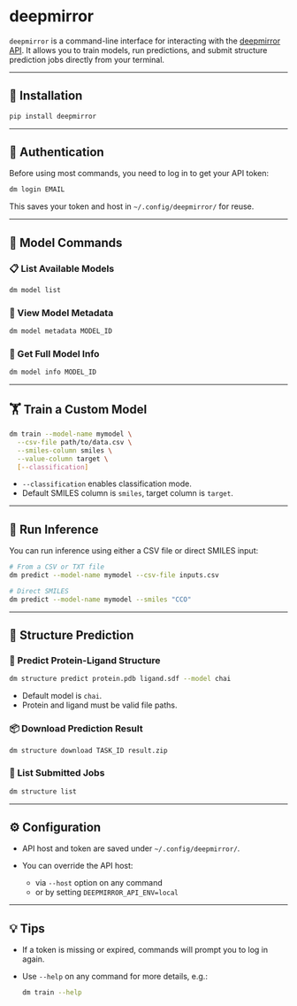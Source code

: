 # deepmirror

`deepmirror` is a command-line interface for interacting with the [deepmirror API](https://api.app.deepmirror.ai/public/docs). It allows you to train models, run predictions, and submit structure prediction jobs directly from your terminal.

---

## 🚀 Installation

```bash
pip install deepmirror
```

---

## 🔐 Authentication

Before using most commands, you need to log in to get your API token:

```bash
dm login EMAIL
```

This saves your token and host in `~/.config/deepmirror/` for reuse.

---

## 🧠 Model Commands

### 📋 List Available Models

```bash
dm model list
```

### 📄 View Model Metadata

```bash
dm model metadata MODEL_ID
```

### 🔎 Get Full Model Info

```bash
dm model info MODEL_ID
```

---

## 🏋️ Train a Custom Model

```bash
dm train --model-name mymodel \
  --csv-file path/to/data.csv \
  --smiles-column smiles \
  --value-column target \
  [--classification]
```

- `--classification` enables classification mode.
- Default SMILES column is `smiles`, target column is `target`.

---

## 🔮 Run Inference

You can run inference using either a CSV file or direct SMILES input:

```bash
# From a CSV or TXT file
dm predict --model-name mymodel --csv-file inputs.csv

# Direct SMILES
dm predict --model-name mymodel --smiles "CCO"
```

---

## 🧬 Structure Prediction

### 🧠 Predict Protein-Ligand Structure

```bash
dm structure predict protein.pdb ligand.sdf --model chai
```

- Default model is `chai`.
- Protein and ligand must be valid file paths.

### 📦 Download Prediction Result

```bash
dm structure download TASK_ID result.zip
```

### 📃 List Submitted Jobs

```bash
dm structure list
```

---

## ⚙️ Configuration

- API host and token are saved under `~/.config/deepmirror/`.
- You can override the API host:

  - via `--host` option on any command
  - or by setting `DEEPMIRROR_API_ENV=local`

---

## 💡 Tips

- If a token is missing or expired, commands will prompt you to log in again.
- Use `--help` on any command for more details, e.g.:

  ```bash
  dm train --help
  ```
